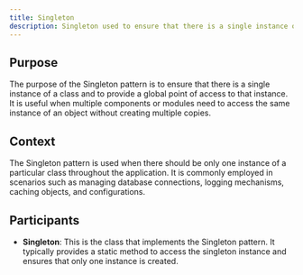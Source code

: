 ```yaml
---
title: Singleton
description: Singleton used to ensure that there is a single instance of a class
---
```


## Purpose

The purpose of the Singleton pattern is to ensure that there is a single instance of a class and to provide a global point of access to that instance. It is useful when multiple components or modules need to access the same instance of an object without creating multiple copies.

## Context

The Singleton pattern is used when there should be only one instance of a particular class throughout the application. It is commonly employed in scenarios such as managing database connections, logging mechanisms, caching objects, and configurations.

## Participants

- **Singleton**: This is the class that implements the Singleton pattern. It typically provides a static method to access the singleton instance and ensures that only one instance is created.
